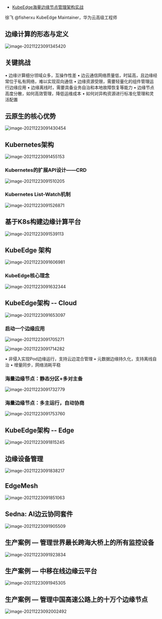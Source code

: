 - [KubeEdge海量边缘节点管理架构实战](https://gotc.oschina.net/uploads/files/02%20%E5%BE%90%E9%A3%9E%20KubeEdge%E6%B5%B7%E9%87%8F%E8%BE%B9%E7%BC%98%E8%8A%82%E7%82%B9%E7%AE%A1%E7%90%86%E6%9E%B6%E6%9E%84%E5%AE%9E%E6%88%98.pdf)

徐飞 @fisherxu		KubeEdge Maintainer，华为云高级工程师

## 边缘计算的形态与定义

![image-20211223091345420](https://gitee.com/er-huomeng/img/raw/master/image-20211223091345420.png)

## 关键挑战

• 边缘计算细分领域众多，互操作性差
• 边云通信网络质量低，时延高，且边缘经常位于私有网络，难以实现双向通信
• 边缘资源受限，需要轻量化的组件管理运行边缘应用
• 边缘离线时，需要具备业务自治和本地故障恢复等能力
• 边缘节点高度分散，如何高效管理，降低运维成本
• 如何对异构资源进行标准化管理和灵活配置

## 云原生的核心优势

![image-20211223091430454](https://gitee.com/er-huomeng/img/raw/master/image-20211223091430454.png)

## Kubernetes架构

![image-20211223091455153](https://gitee.com/er-huomeng/img/raw/master/image-20211223091455153.png)

### Kubernetes的扩展API设计——CRD

![image-20211223091510205](https://gitee.com/er-huomeng/img/raw/master/image-20211223091510205.png)

### Kubernetes List-Watch机制

![image-20211223091526871](https://gitee.com/er-huomeng/img/raw/master/image-20211223091526871.png)

## 基于K8s构建边缘计算平台

![image-20211223091539113](https://gitee.com/er-huomeng/img/raw/master/image-20211223091539113.png)

## KubeEdge 架构

![image-20211223091606981](https://gitee.com/er-huomeng/img/raw/master/image-20211223091606981.png)

### KubeEdge核心理念

![image-20211223091632344](https://gitee.com/er-huomeng/img/raw/master/image-20211223091632344.png)

## KubeEdge架构 -- Cloud

![image-20211223091653097](https://gitee.com/er-huomeng/img/raw/master/image-20211223091653097.png)

### 启动一个边缘应用

![image-20211223091705271](https://gitee.com/er-huomeng/img/raw/master/image-20211223091705271.png)

![image-20211223091714282](https://gitee.com/er-huomeng/img/raw/master/image-20211223091714282.png)

• 非侵入实现Pod边缘运行，支持云边混合管理
• 元数据边缘持久化，支持离线自治
• 增量同步，网络消耗平稳

### 海量边缘节点：静态分区+多对主备

![image-20211223091732779](https://gitee.com/er-huomeng/img/raw/master/image-20211223091732779.png)

### 海量边缘节点：多主运行，自动协商

![image-20211223091753760](https://gitee.com/er-huomeng/img/raw/master/image-20211223091753760.png)

## KubeEdge架构 -- Edge

![image-20211223091815245](https://gitee.com/er-huomeng/img/raw/master/image-20211223091815245.png)

## 边缘设备管理

![image-20211223091838217](https://gitee.com/er-huomeng/img/raw/master/image-20211223091838217.png)

## EdgeMesh

![image-20211223091851063](https://gitee.com/er-huomeng/img/raw/master/image-20211223091851063.png)

## Sedna: AI边云协同套件

![image-20211223091905509](https://gitee.com/er-huomeng/img/raw/master/image-20211223091905509.png)

## 生产案例 — 管理世界最长跨海大桥上的所有监控设备

![image-20211223091923834](https://gitee.com/er-huomeng/img/raw/master/image-20211223091923834.png)

## 生产案例 — 中移在线边缘云平台

![image-20211223091945305](https://gitee.com/er-huomeng/img/raw/master/image-20211223091945305.png)

## 生产案例 — 管理中国高速公路上的十万个边缘节点

![image-20211223092002492](https://gitee.com/er-huomeng/img/raw/master/image-20211223092002492.png)